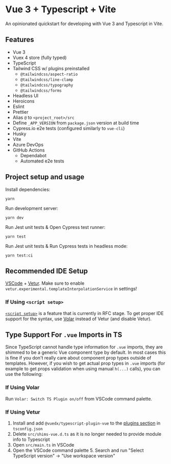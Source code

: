 # Vue 3 + Typescript + Vite

An opinionated quickstart for developing with Vue 3 and Typescript in Vite.

## Features

- Vue 3
- Vuex 4 store (fully typed)
- TypeScript
- Tailwind CSS w/ plugins preinstalled
  - `@tailwindcss/aspect-ratio`
  - `@tailwindcss/line-clamp`
  - `@tailwindcss/typography`
  - `@tailwindcss/forms`
- Headless UI
- Heroicons
- Eslint
- Prettier
- Alias `@` to `<project_root>/src`
- Define `_APP_VERSION` from `package.json` version at build time
- Cypress.io e2e tests (configured similarly to `vue-cli`)
- Husky
- Vite
- Azure DevOps
- GitHub Actions
  - Dependabot
  - Automated e2e tests

## Project setup and usage

Install dependencies:

```
yarn
```

Run development server:

```
yarn dev
```

Run Jest unit tests & Open Cypress test runner:

```
yarn test
```

Run Jest unit tests & Run Cypress tests in headless mode:

```
yarn test:ci
```

## Recommended IDE Setup

[VSCode](https://code.visualstudio.com/) + [Vetur](https://marketplace.visualstudio.com/items?itemName=octref.vetur). Make sure to enable `vetur.experimental.templateInterpolationService` in settings!

### If Using `<script setup>`

[`<script setup>`](https://github.com/vuejs/rfcs/pull/227) is a feature that is currently in RFC stage. To get proper IDE support for the syntax, use [Volar](https://marketplace.visualstudio.com/items?itemName=johnsoncodehk.volar) instead of Vetur (and disable Vetur).

## Type Support For `.vue` Imports in TS

Since TypeScript cannot handle type information for `.vue` imports, they are shimmed to be a generic Vue component type by default. In most cases this is fine if you don't really care about component prop types outside of templates. However, if you wish to get actual prop types in `.vue` imports (for example to get props validation when using manual `h(...)` calls), you can use the following:

### If Using Volar

Run `Volar: Switch TS Plugin on/off` from VSCode command palette.

### If Using Vetur

1. Install and add `@vuedx/typescript-plugin-vue` to the [plugins section](https://www.typescriptlang.org/tsconfig#plugins) in `tsconfig.json`
2. Delete `src/shims-vue.d.ts` as it is no longer needed to provide module info to Typescript
3. Open `src/main.ts` in VSCode
4. Open the VSCode command palette 5. Search and run "Select TypeScript version" -> "Use workspace version"
